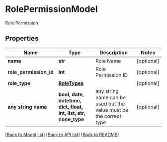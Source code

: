 # RolePermissionModel

Role Permission

## Properties
Name | Type | Description | Notes
------------ | ------------- | ------------- | -------------
**name** | **str** | Role Name | [optional] 
**role_permission_id** | **int** | Role Permission ID | [optional] 
**role_type** | [**RoleTypes**](RoleTypes.md) |  | [optional] 
**any string name** | **bool, date, datetime, dict, float, int, list, str, none_type** | any string name can be used but the value must be the correct type | [optional]

[[Back to Model list]](../README.md#documentation-for-models) [[Back to API list]](../README.md#documentation-for-api-endpoints) [[Back to README]](../README.md)


